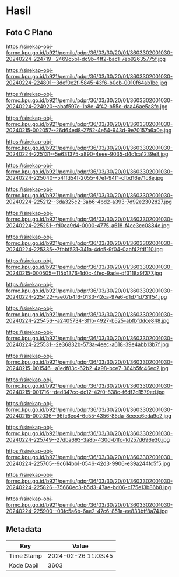 # Hasil

## Foto C Plano

https://sirekap-obj-formc.kpu.go.id/b921/pemilu/pdpr/36/03/30/20/01/3603302001030-20240224-224719--2469c5b1-dc9b-4ff2-bac1-7eb92635775f.jpg

https://sirekap-obj-formc.kpu.go.id/b921/pemilu/pdpr/36/03/30/20/01/3603302001030-20240224-224801--3def0e2f-5845-43f6-b0cb-0010f64ab1be.jpg

https://sirekap-obj-formc.kpu.go.id/b921/pemilu/pdpr/36/03/30/20/01/3603302001030-20240224-224920--abaf597e-1b8e-4f42-b55c-daa46ae5a8fc.jpg

https://sirekap-obj-formc.kpu.go.id/b921/pemilu/pdpr/36/03/30/20/01/3603302001030-20240215-002057--26d64ed8-2752-4e54-943d-9e70157a6a0e.jpg

https://sirekap-obj-formc.kpu.go.id/b921/pemilu/pdpr/36/03/30/20/01/3603302001030-20240224-225131--5e631375-a890-4eee-9035-d4c1ca1239e8.jpg

https://sirekap-obj-formc.kpu.go.id/b921/pemilu/pdpr/36/03/30/20/01/3603302001030-20240224-225040--541fd54f-2055-47ef-94f1-cfbd16e71c8e.jpg

https://sirekap-obj-formc.kpu.go.id/b921/pemilu/pdpr/36/03/30/20/01/3603302001030-20240224-225212--3da325c2-3ab6-4bd2-a393-7d92e2302d27.jpg

https://sirekap-obj-formc.kpu.go.id/b921/pemilu/pdpr/36/03/30/20/01/3603302001030-20240224-225251--fd0ea9d4-0000-4775-a618-f4ce3cc0884e.jpg

https://sirekap-obj-formc.kpu.go.id/b921/pemilu/pdpr/36/03/30/20/01/3603302001030-20240224-225335--7fbbf531-341a-4dc5-9f04-0abf42fdf110.jpg

https://sirekap-obj-formc.kpu.go.id/b921/pemilu/pdpr/36/03/30/20/01/3603302001030-20240215-000505--115b1376-1d0c-4fec-9ade-df3118a9f377.jpg

https://sirekap-obj-formc.kpu.go.id/b921/pemilu/pdpr/36/03/30/20/01/3603302001030-20240224-225422--ae07b4f6-0133-42ca-97e6-d1d71d731f54.jpg

https://sirekap-obj-formc.kpu.go.id/b921/pemilu/pdpr/36/03/30/20/01/3603302001030-20240224-225456--a2405734-3f1b-4927-b525-abfbfddce848.jpg

https://sirekap-obj-formc.kpu.go.id/b921/pemilu/pdpr/36/03/30/20/01/3603302001030-20240224-225531--2e36832b-573a-4eec-a618-39e4abb13b7f.jpg

https://sirekap-obj-formc.kpu.go.id/b921/pemilu/pdpr/36/03/30/20/01/3603302001030-20240215-001546--a1edf83c-62b2-4a98-bce7-364b5fc46ec2.jpg

https://sirekap-obj-formc.kpu.go.id/b921/pemilu/pdpr/36/03/30/20/01/3603302001030-20240215-001716--ded347cc-dc12-42f0-838c-f6df2d1579ed.jpg

https://sirekap-obj-formc.kpu.go.id/b921/pemilu/pdpr/36/03/30/20/01/3603302001030-20240215-002036--96fc6ec4-6c55-4356-85da-8eeec6eda9c2.jpg

https://sirekap-obj-formc.kpu.go.id/b921/pemilu/pdpr/36/03/30/20/01/3603302001030-20240224-225749--27dba693-3a8b-430d-b1fc-1d257d696e30.jpg

https://sirekap-obj-formc.kpu.go.id/b921/pemilu/pdpr/36/03/30/20/01/3603302001030-20240224-225705--9c614bb1-0546-42d3-9906-e39a244fc5f5.jpg

https://sirekap-obj-formc.kpu.go.id/b921/pemilu/pdpr/36/03/30/20/01/3603302001030-20240224-225826--75660ec3-b5d3-47ae-bd06-c175e13b86b8.jpg

https://sirekap-obj-formc.kpu.go.id/b921/pemilu/pdpr/36/03/30/20/01/3603302001030-20240224-225900--03fc5a6b-6ae2-47c6-851a-ee833bff8a74.jpg


## Metadata

| Key        | Value               |
| ---------- | ------------------- |
| Time Stamp | 2024-02-26 11:03:45 |
| Kode Dapil | 3603                |



